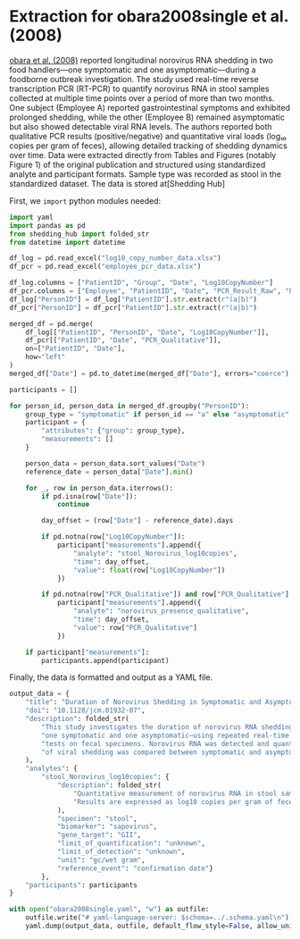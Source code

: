 # Extraction for obara2008single et al. (2008)

[obara et al. (2008)](https://journals.asm.org/doi/10.1128/jcm.01932-07) reported longitudinal norovirus RNA shedding in two food handlers—one symptomatic and one asymptomatic—during a foodborne outbreak investigation. The study used real-time reverse transcription PCR (RT-PCR) to quantify norovirus RNA in stool samples collected at multiple time points over a period of more than two months. One subject (Employee A) reported gastrointestinal symptoms and exhibited prolonged shedding, while the other (Employee B) remained asymptomatic but also showed detectable viral RNA levels. The authors reported both qualitative PCR results (positive/negative) and quantitative viral loads (log₁₀ copies per gram of feces), allowing detailed tracking of shedding dynamics over time. Data were extracted directly from Tables and Figures (notably Figure 1) of the original publication and structured using standardized analyte and participant formats. Sample type was recorded as stool in the standardized dataset. The data is stored at[Shedding Hub]

First, we `import` python modules needed:
```python
import yaml
import pandas as pd
from shedding_hub import folded_str
from datetime import datetime
```
```python
df_log = pd.read_excel("log10_copy_number_data.xlsx")
df_pcr = pd.read_excel("employee_pcr_data.xlsx")

df_log.columns = ["PatientID", "Group", "Date", "Log10CopyNumber"]
df_pcr.columns = ["Employee", "PatientID", "Date", "PCR_Result_Raw", "PCR_Value", "PCR_Qualitative"]
df_log["PersonID"] = df_log["PatientID"].str.extract(r"(a|b)")
df_pcr["PersonID"] = df_pcr["PatientID"].str.extract(r"(a|b)")

merged_df = pd.merge(
    df_log[["PatientID", "PersonID", "Date", "Log10CopyNumber"]],
    df_pcr[["PatientID", "Date", "PCR_Qualitative"]],
    on=["PatientID", "Date"],
    how="left"
)
merged_df["Date"] = pd.to_datetime(merged_df["Date"], errors="coerce")
```

```python
participants = []

for person_id, person_data in merged_df.groupby("PersonID"):
    group_type = "symptomatic" if person_id == "a" else "asymptomatic"
    participant = {
        "attributes": {"group": group_type},
        "measurements": []
    }

    person_data = person_data.sort_values("Date")
    reference_date = person_data["Date"].min()

    for _, row in person_data.iterrows():
        if pd.isna(row["Date"]):
            continue 

        day_offset = (row["Date"] - reference_date).days

        if pd.notna(row["Log10CopyNumber"]):
            participant["measurements"].append({
                "analyte": "stool_Norovirus_log10copies",
                "time": day_offset,
                "value": float(row["Log10CopyNumber"])
            })

        if pd.notna(row["PCR_Qualitative"]) and row["PCR_Qualitative"] in ["positive", "negative"]:
            participant["measurements"].append({
                "analyte": "norovirus_presence_qualitative",
                "time": day_offset,
                "value": row["PCR_Qualitative"]
            })

    if participant["measurements"]:
        participants.append(participant)
```

Finally, the data is formatted and output as a YAML file.
```python
output_data = {
    "title": "Duration of Norovirus Shedding in Symptomatic and Asymptomatic Food Handlers",
    "doi": "10.1128/jcm.01932-07",
    "description": folded_str(
        "This study investigates the duration of norovirus RNA shedding in two food handlers—"
        "one symptomatic and one asymptomatic—using repeated real-time reverse transcription-PCR "
        "tests on fecal specimens. Norovirus RNA was detected and quantified over time, and the duration "
        "of viral shedding was compared between symptomatic and asymptomatic individuals.\n"
    ),
    "analytes": {
        "stool_Norovirus_log10copies": {
            "description": folded_str(
                "Quantitative measurement of norovirus RNA in stool samples using real-time RT-PCR. "
                "Results are expressed as log10 copies per gram of feces.\n"
            ),
            "specimen": "stool",
            "biomarker": "sapovirus",
            "gene_target": "GII",
            "limit_of_quantification": "unknown",
            "limit_of_detection": "unknown",
            "unit": "gc/wet gram",
            "reference_event": "confirmation date"}
        },
    "participants": participants
}

with open("obara2008single.yaml", "w") as outfile:
    outfile.write("# yaml-language-server: $schema=../.schema.yaml\n")
    yaml.dump(output_data, outfile, default_flow_style=False, allow_unicode=True, sort_keys=False)
```
